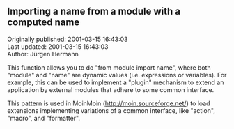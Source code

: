 ## Importing a name from a module with a computed name  
Originally published: 2001-03-15 16:43:03  
Last updated: 2001-03-15 16:43:03  
Author: Jürgen Hermann  
  
This function allows you to do "from module import name", where both "module" and "name" are dynamic values (i.e. expressions or variables). For example, this can be used to implement a "plugin" mechanism to extend an application by external modules that adhere to some common interface.

This pattern is used in MoinMoin (http://moin.sourceforge.net/) to load extensions implementing variations of a common interface, like "action", "macro", and "formatter".